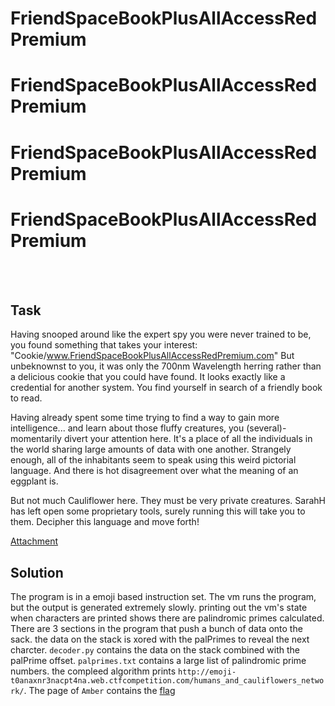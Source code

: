 <span class="glitch__line glitch__line--first"></span>
<span class="glitch__line glitch__line--second"></span>
<h1 class="glitch glitch__color glitch__color--red">FriendSpaceBookPlusAllAccessRedPremium</h1>
<h1 class="glitch glitch__color glitch__color--green">FriendSpaceBookPlusAllAccessRedPremium</h1>
<h1 class="glitch glitch__color glitch__color--blue">FriendSpaceBookPlusAllAccessRedPremium</h1>
<h1 class="glitch glitch__color">FriendSpaceBookPlusAllAccessRedPremium</h1>
<br />
<br />

## Task
Having snooped around like the expert spy you were never trained to be, you found something that takes your interest: "Cookie/www.FriendSpaceBookPlusAllAccessRedPremium.com"  But unbeknownst to you, it was only the  700nm Wavelength herring rather than a delicious cookie that you could have found.   It looks exactly like a credential for another system.  You find yourself in search of a friendly book to read.

Having already spent some time trying to find a way to gain more intelligence... and learn about those fluffy creatures, you (several)-momentarily divert your attention here.  It's a place of all the individuals in the world sharing large amounts of data with one another. Strangely enough, all of the inhabitants seem to speak using this weird pictorial language. And there is hot disagreement over what the meaning of an eggplant is.

But not much Cauliflower here.  They must be very private creatures.  SarahH has left open some proprietary tools, surely running this will take you to them.  Decipher this language and move forth!

[Attachment](https://storage.googleapis.com/gctf-2019-attachments/775e97ff94e7dfe79293b62abed7e1ad17cdc6ebc82c4873cdca201c40569624)


## Solution
The program is in a emoji based instruction set.
The vm runs the program, but the output is generated extremely slowly.
printing out the vm's state when characters are printed shows there are palindromic primes calculated.
There are 3 sections in the program that push a bunch of data onto the sack.
the data on the stack is xored with the palPrimes to reveal the next charcter.
`decoder.py` contains the data on the stack combined with the palPrime offset. `palprimes.txt` contains a large list of palindromic prime numbers.
the compleed algorithm prints `http://emoji-t0anaxnr3nacpt4na.web.ctfcompetition.com/humans_and_cauliflowers_network/`.
The page of `Amber` contains the [flag](../flags.html#52_friendspacebookplusallaccessredpremium)
